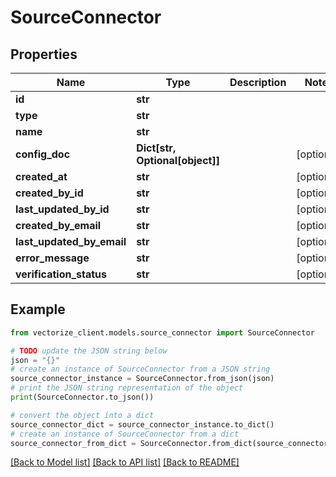 # SourceConnector


## Properties

Name | Type | Description | Notes
------------ | ------------- | ------------- | -------------
**id** | **str** |  | 
**type** | **str** |  | 
**name** | **str** |  | 
**config_doc** | **Dict[str, Optional[object]]** |  | [optional] 
**created_at** | **str** |  | [optional] 
**created_by_id** | **str** |  | [optional] 
**last_updated_by_id** | **str** |  | [optional] 
**created_by_email** | **str** |  | [optional] 
**last_updated_by_email** | **str** |  | [optional] 
**error_message** | **str** |  | [optional] 
**verification_status** | **str** |  | [optional] 

## Example

```python
from vectorize_client.models.source_connector import SourceConnector

# TODO update the JSON string below
json = "{}"
# create an instance of SourceConnector from a JSON string
source_connector_instance = SourceConnector.from_json(json)
# print the JSON string representation of the object
print(SourceConnector.to_json())

# convert the object into a dict
source_connector_dict = source_connector_instance.to_dict()
# create an instance of SourceConnector from a dict
source_connector_from_dict = SourceConnector.from_dict(source_connector_dict)
```
[[Back to Model list]](../README.md#documentation-for-models) [[Back to API list]](../README.md#documentation-for-api-endpoints) [[Back to README]](../README.md)


